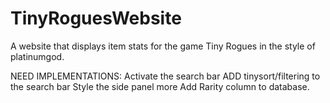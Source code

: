 # TinyRoguesWebsite
A website that displays item stats for the game Tiny Rogues in the style of platinumgod. 


NEED IMPLEMENTATIONS:
Activate the search bar
ADD tinysort/filtering to the search bar
Style the side panel more
Add Rarity column to database.
